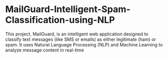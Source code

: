 # MailGuard-Intelligent-Spam-Classification-using-NLP
This project, MailGuard, is an intelligent web application designed to classify text messages (like SMS or emails) as either legitimate (ham) or spam. It uses Natural Language Processing (NLP) and Machine Learning to analyze message content in real-time
